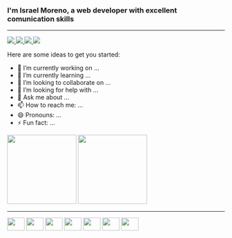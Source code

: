 ### I'm Israel Moreno, a web developer with excellent comunication skills

<hr>

<div style="display: inline-block">
   
<a target="_blank" href="mailto:israfreeway@gmail.com">
  <img src="https://img.shields.io/badge/Gmail-D14836?style=for-the-badge&logo=gmail&logoColor=white" />
</a>
  
<a target="_blank" href="mailto:israfreeway@gmail.com">
  <img src="https://img.shields.io/badge/WhatsApp-25D366?style=for-the-badge&logo=whatsapp&logoColor=white"  />
</a>

<a target="_blank" href="mailto:israfreeway@gmail.com">
  <img src="https://img.shields.io/badge/website-000000?style=for-the-badge&logo=About.me&logoColor=white" />
</a>
  
<a target="_blank" href="mailto:israfreeway@gmail.com">
  <img src="https://img.shields.io/badge/LinkedIn-0077B5?style=for-the-badge&logo=linkedin&logoColor=white" />
</a>
  
  
   
</div>



Here are some ideas to get you started:

- 🔭 I’m currently working on ...
- 🌱 I’m currently learning ...
- 👯 I’m looking to collaborate on ...
- 🤔 I’m looking for help with ...
- 💬 Ask me about ...
- 📫 How to reach me: ...
- 😄 Pronouns: ...
- ⚡ Fun fact: ...

<div>

  <img height="160em" src="https://github-readme-stats.vercel.app/api?username=dev-israel-moreno&show_icons=true&theme=tokyonight">
  <img height="160em" src="https://github-readme-stats.vercel.app/api/top-langs/?username=dev-israel-moreno&layout=compact&theme=tokyonight">
   
</div>

<hr>

<div style="display: inline-block">
   

  <img height="30" width="40" src="https://cdn.jsdelivr.net/gh/devicons/devicon/icons/css3/css3-original.svg" />
  <img height="30" width="40" src="https://cdn.jsdelivr.net/gh/devicons/devicon/icons/html5/html5-original.svg" />
  <img height="30" width="40" src="https://cdn.jsdelivr.net/gh/devicons/devicon/icons/javascript/javascript-original.svg" /> 
  <img height="30" width="40" src="https://cdn.jsdelivr.net/gh/devicons/devicon/icons/php/php-original.svg" />
  <img height="30" width="40" src="https://cdn.jsdelivr.net/gh/devicons/devicon/icons/jquery/jquery-original-wordmark.svg" />
  <img height="30" width="40" src="https://cdn.jsdelivr.net/gh/devicons/devicon/icons/wordpress/wordpress-original.svg" />
  <img height="30" width="40" src="https://cdn.jsdelivr.net/gh/devicons/devicon/icons/photoshop/photoshop-plain.svg" />
                     
          
</div>



<br>







